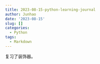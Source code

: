 ```yaml
---
title: 2023-08-15-python-learning-journal
author: Junhao
date: '2023-08-15'
slug: []
categories:
  - Python
tags:
  - Markdown
---
```

  复习了装饰器。